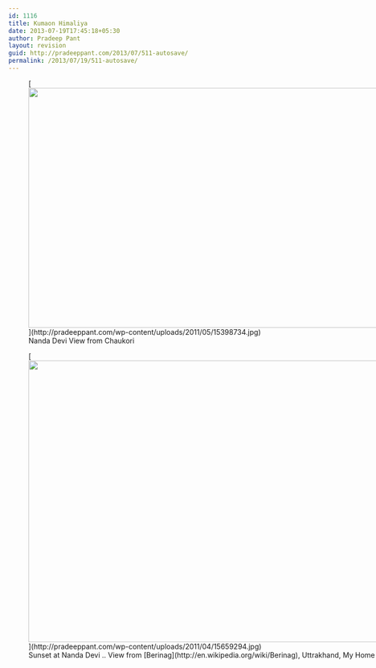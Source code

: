 ```yaml
---
id: 1116
title: Kumaon Himaliya
date: 2013-07-19T17:45:18+05:30
author: Pradeep Pant
layout: revision
guid: http://pradeeppant.com/2013/07/511-autosave/
permalink: /2013/07/19/511-autosave/
---
```

<figure id="attachment_566" aria-describedby="caption-attachment-566" style="width: 852px" class="wp-caption alignnone">[<img class="size-large wp-image-566" title="Nanda Devi Peak" alt="" src="http://pradeeppant.com/wp-content/uploads/2011/05/15398734.jpg?w=1024" width="852" height="477" srcset="http://pradeeppant.com/wp-content/uploads/2011/05/15398734.jpg 3264w, http://pradeeppant.com/wp-content/uploads/2011/05/15398734-300x168.jpg 300w, http://pradeeppant.com/wp-content/uploads/2011/05/15398734-1024x574.jpg 1024w, http://pradeeppant.com/wp-content/uploads/2011/05/15398734-500x280.jpg 500w" sizes="(max-width: 852px) 100vw, 852px" />](http://pradeeppant.com/wp-content/uploads/2011/05/15398734.jpg)<figcaption id="caption-attachment-566" class="wp-caption-text">Nanda Devi View from Chaukori</figcaption></figure>

<figure id="attachment_512" aria-describedby="caption-attachment-512" style="width: 1024px" class="wp-caption alignnone">[<img class="size-large wp-image-512" title="Nanda devi Peak 1" alt="" src="http://pradeeppant.com/wp-content/uploads/2011/04/15659294.jpg?w=1024" width="1024" height="560" srcset="http://pradeeppant.com/wp-content/uploads/2011/04/15659294.jpg 2802w, http://pradeeppant.com/wp-content/uploads/2011/04/15659294-300x164.jpg 300w, http://pradeeppant.com/wp-content/uploads/2011/04/15659294-1024x560.jpg 1024w, http://pradeeppant.com/wp-content/uploads/2011/04/15659294-500x273.jpg 500w" sizes="(max-width: 1024px) 100vw, 1024px" />](http://pradeeppant.com/wp-content/uploads/2011/04/15659294.jpg)<figcaption id="caption-attachment-512" class="wp-caption-text">Sunset at Nanda Devi .. View from [Berinag](http://en.wikipedia.org/wiki/Berinag), Uttrakhand, My Home town</figcaption></figure>